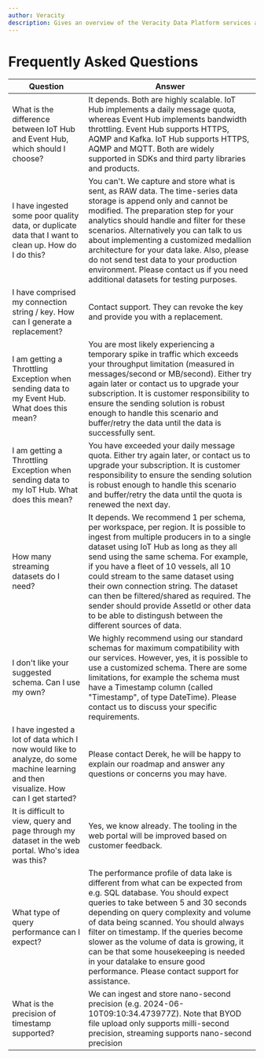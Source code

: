 ```yaml
---
author: Veracity
description: Gives an overview of the Veracity Data Platform services and related components.
---
```


# Frequently Asked Questions 

|Question| Answer |
|--|--|
| What is the difference between IoT Hub and Event Hub, which should I choose? | It depends. Both are highly scalable. IoT Hub implements a daily message quota, whereas Event Hub implements bandwidth throttling. Event Hub supports HTTPS, AQMP and Kafka. IoT Hub supports HTTPS, AQMP and MQTT. Both are widely supported in SDKs and third party libraries and products.|
| I have ingested some poor quality data, or duplicate data that I want to  clean up. How do I do this? | You can't. We capture and store what is sent, as RAW data. The time-series data storage is append only and cannot be modified. The preparation step for your analytics should handle and filter for these scenarios. Alternatively you can talk to us about implementing a customized medallion architecture for your data lake. Also, please do not send test data to your production environment. Please contact us if you need additional datasets for testing purposes. |
| I have comprised my connection string / key. How can I generate a replacement?  | Contact support. They can revoke the key and provide you with a replacement.|
| I am getting a Throttling Exception when sending data to my Event Hub. What does this mean?|You are most likely experiencing a temporary spike in traffic which exceeds your throughput limitation (measured in messages/second or MB/second). Either try again later or contact us to upgrade your subscription.  It is customer responsibility to ensure the sending solution is robust enough to handle this scenario and buffer/retry the data until the data is successfully sent. 
| I am getting a Throttling Exception when sending data to my IoT Hub. What does this mean? | You have exceeded your daily message quota. Either try again later, or contact us to upgrade your subscription. It is customer responsibility to ensure the sending solution is robust enough to handle this scenario and buffer/retry the data until the quota is renewed the next day. | | |
|  How many streaming datasets do I need?| It depends. We recommend 1 per schema, per workspace, per region. It is possible to ingest from multiple producers in to a single dataset using IoT Hub as long as they all send using the same schema. For example, if you have a fleet of 10 vessels, all 10 could stream to the same dataset using their own connection string. The dataset can then be filtered/shared as required. The sender should provide AssetId or other data to be able to distingush between the different sources of data.|
| I don't like your suggested schema. Can I use my own? | We highly recommend using our standard schemas for maximum compatibility with our services. However, yes, it is possible to use a customized schema. There are some limitations, for example the schema must have a Timestamp column (called "Timestamp", of type DateTime). Please contact us to discuss your specific requirements. |
| I have ingested a lot of data which I now would like to analyze, do some machine learning and then visualize. How can I get started? | Please contact Derek, he will be happy to explain our roadmap and answer any questions or concerns you may have. |
| It is difficult to view, query and page through my dataset in the web portal. Who's idea was this?  |  Yes, we know already. The tooling in the web portal will be improved  based on customer feedback. |
| What type of query performance can I expect?| The performance profile of data lake is different from what can be expected from e.g. SQL database. You should expect queries to take between 5 and 30 seconds depending on query complexity and volume of data being scanned. You should always filter on timestamp. If the queries become slower as the volume of data is growing, it can be that some housekeeping is needed in your datalake to ensure good performance. Please contact support for assistance. |
| What is the precision of timestamp supported?  | We can ingest and store nano-second precision (e.g. 2024-06-10T09:10:34.473977Z). Note that BYOD file upload only supports milli-second precision, streaming supports nano-second precision |
